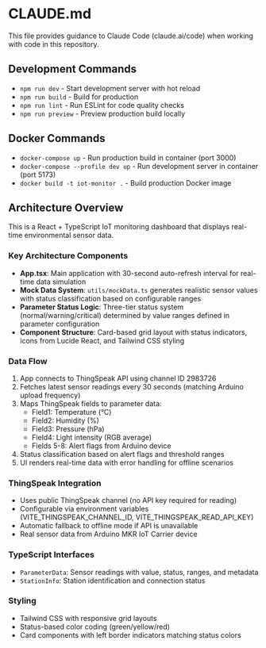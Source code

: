 # CLAUDE.md

This file provides guidance to Claude Code (claude.ai/code) when working with code in this repository.

## Development Commands

- `npm run dev` - Start development server with hot reload
- `npm run build` - Build for production
- `npm run lint` - Run ESLint for code quality checks
- `npm run preview` - Preview production build locally

## Docker Commands

- `docker-compose up` - Run production build in container (port 3000)
- `docker-compose --profile dev up` - Run development server in container (port 5173)
- `docker build -t iot-monitor .` - Build production Docker image

## Architecture Overview

This is a React + TypeScript IoT monitoring dashboard that displays real-time environmental sensor data.

### Key Architecture Components

- **App.tsx**: Main application with 30-second auto-refresh interval for real-time data simulation
- **Mock Data System**: `utils/mockData.ts` generates realistic sensor values with status classification based on configurable ranges
- **Parameter Status Logic**: Three-tier status system (normal/warning/critical) determined by value ranges defined in parameter configuration
- **Component Structure**: Card-based grid layout with status indicators, icons from Lucide React, and Tailwind CSS styling

### Data Flow

1. App connects to ThingSpeak API using channel ID 2983726
2. Fetches latest sensor readings every 30 seconds (matching Arduino upload frequency)
3. Maps ThingSpeak fields to parameter data:
   - Field1: Temperature (°C)
   - Field2: Humidity (%)
   - Field3: Pressure (hPa)
   - Field4: Light intensity (RGB average)
   - Fields 5-8: Alert flags from Arduino device
4. Status classification based on alert flags and threshold ranges
5. UI renders real-time data with error handling for offline scenarios

### ThingSpeak Integration

- Uses public ThingSpeak channel (no API key required for reading)
- Configurable via environment variables (VITE_THINGSPEAK_CHANNEL_ID, VITE_THINGSPEAK_READ_API_KEY)
- Automatic fallback to offline mode if API is unavailable
- Real sensor data from Arduino MKR IoT Carrier device

### TypeScript Interfaces

- `ParameterData`: Sensor readings with value, status, ranges, and metadata
- `StationInfo`: Station identification and connection status

### Styling

- Tailwind CSS with responsive grid layouts
- Status-based color coding (green/yellow/red)
- Card components with left border indicators matching status colors